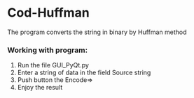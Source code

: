 # Cod-Huffman

The program converts the string in binary by Huffman method 

### Working with program:

1. Run the file GUI_PyQt.py
2. Enter a string of data in the field Source string
3. Push button the Encode=>
4. Enjoy the result
